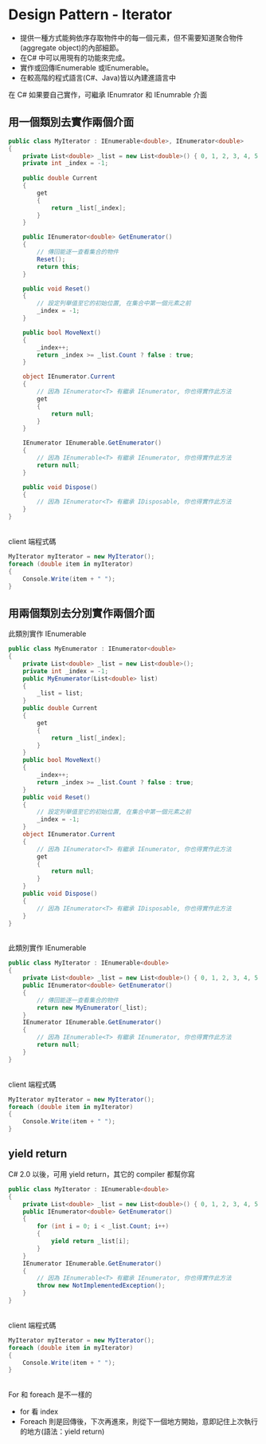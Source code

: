 # Design Pattern - Iterator

+ 提供一種方式能夠依序存取物件中的每一個元素，但不需要知道聚合物件(aggregate object)的內部細節。
+ 在C# 中可以用現有的功能來完成。
+ 實作或回傳IEnumerable 或IEnumerable<T>。
+ 在較高階的程式語言(C#、Java)皆以內建進語言中

在 C# 如果要自己實作，可繼承 IEnumrator 和 IEnumrable 介面

## 用一個類別去實作兩個介面
```csharp
public class MyIterator : IEnumerable<double>, IEnumerator<double>
{
    private List<double> _list = new List<double>() { 0, 1, 2, 3, 4, 5 };
    private int _index = -1;
    
    public double Current
    {
        get
        {
            return _list[_index];
        }
    }

    public IEnumerator<double> GetEnumerator()
    {
        // 傳回能逐一查看集合的物件
        Reset();
        return this;
    }

    public void Reset()
    {
        // 設定列舉值至它的初始位置, 在集合中第一個元素之前
        _index = -1;
    }

    public bool MoveNext()
    {
        _index++;
        return _index >= _list.Count ? false : true;
    }

    object IEnumerator.Current
    {
        // 因為 IEnumerator<T> 有繼承 IEnumerator, 你也得實作此方法
        get
        {
            return null;
        }
    }

    IEnumerator IEnumerable.GetEnumerator()
    {
        // 因為 IEnumerable<T> 有繼承 IEnumerator, 你也得實作此方法
        return null;
    }

    public void Dispose()
    {
        // 因為 IEnumerator<T> 有繼承 IDisposable, 你也得實作此方法
    }
}
```

<br/>client 端程式碼
```csharp
MyIterator myIterator = new MyIterator();
foreach (double item in myIterator)
{
    Console.Write(item + " ");
}
```

## 用兩個類別去分別實作兩個介面
此類別實作 IEnumerable
```csharp
public class MyEnumerator : IEnumerator<double>
{
    private List<double> _list = new List<double>();
    private int _index = -1;
    public MyEnumerator(List<double> list)
    {
        _list = list;
    }
    public double Current
    {
        get
        {
            return _list[_index];
        }
    }
    public bool MoveNext()
    {
        _index++;
        return _index >= _list.Count ? false : true;
    }
    public void Reset()
    {
        // 設定列舉值至它的初始位置, 在集合中第一個元素之前
        _index = -1;
    }
    object IEnumerator.Current
    {
        // 因為 IEnumerator<T> 有繼承 IEnumerator, 你也得實作此方法
        get
        {
            return null;
        }
    }
    public void Dispose()
    {
        // 因為 IEnumerator<T> 有繼承 IDisposable, 你也得實作此方法
    }
}
```

<br/>此類別實作 IEnumerable
```csharp
public class MyIterator : IEnumerable<double>
{
    private List<double> _list = new List<double>() { 0, 1, 2, 3, 4, 5 };
    public IEnumerator<double> GetEnumerator()
    {
        // 傳回能逐一查看集合的物件
        return new MyEnumerator(_list);
    }
    IEnumerator IEnumerable.GetEnumerator()
    {
        // 因為 IEnumerable<T> 有繼承 IEnumerator, 你也得實作此方法
        return null;
    }
}
```

<br/>client 端程式碼
```csharp
MyIterator myIterator = new MyIterator();
foreach (double item in myIterator)
{
    Console.Write(item + " ");
}
```

## yield return
C# 2.0 以後，可用 yield return，其它的 compiler 都幫你寫

```csharp
public class MyIterator : IEnumerable<double>
{
    private List<double> _list = new List<double>() { 0, 1, 2, 3, 4, 5 };
    public IEnumerator<double> GetEnumerator()
    {
        for (int i = 0; i < _list.Count; i++)
        {
            yield return _list[i];
        }
    }
    IEnumerator IEnumerable.GetEnumerator()
    {
        // 因為 IEnumerable<T> 有繼承 IEnumerator, 你也得實作此方法
        throw new NotImplementedException();
    }
}
```

<br/>client 端程式碼
```csharp
MyIterator myIterator = new MyIterator();
foreach (double item in myIterator)
{
    Console.Write(item + " ");
}
```

<br/>For 和 foreach 是不一樣的
+ for 看 index
+ Foreach 則是回傳後，下次再進來，則從下一個地方開始，意即記住上次執行的地方(語法：yield return)